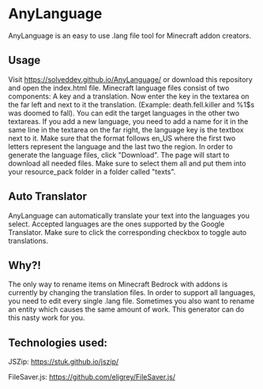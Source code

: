 # AnyLanguage
AnyLanguage is an easy to use .lang file tool for Minecraft addon creators.

## Usage
Visit https://solveddev.github.io/AnyLanguage/ or download this repository and open the index.html file. Minecraft language files consist of two components: A key and a translation. Now enter the key in the textarea on the far left and next to it the translation. (Example: death.fell.killer and %1$s was doomed to fall). You can edit the target languages in the other two textareas. If you add a new language, you need to add a name for it in the same line in the textarea on the far right, the language key is the textbox next to it. Make sure that the format follows en_US where the first two letters represent the language and the last two the region.
In order to generate the language files, click "Download". The page will start to download all needed files. Make sure to select them all and put them into your resource_pack folder in a folder called "texts".

## Auto Translator
AnyLanguage can automatically translate your text into the languages you select. Accepted languages are the ones supported by the Google Translator. Make sure to click the corresponding checkbox to toggle auto translations.

## Why?!
The only way to rename items on Minecraft Bedrock with addons is currently by changing the translation files. In order to support all languages, you need to edit every single .lang file. Sometimes you also want to rename an entity which causes the same amount of work. This generator can do this nasty work for you.

## Technologies used:
JSZip: https://stuk.github.io/jszip/

FileSaver.js: https://github.com/eligrey/FileSaver.js/
